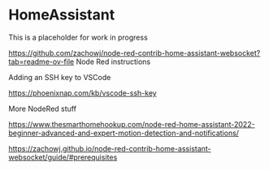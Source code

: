 # HomeAssistant
This is a placeholder for work in progress

https://github.com/zachowj/node-red-contrib-home-assistant-websocket?tab=readme-ov-file Node Red instructions

Adding an SSH key to VSCode

https://phoenixnap.com/kb/vscode-ssh-key

More NodeRed stuff

https://www.thesmarthomehookup.com/node-red-home-assistant-2022-beginner-advanced-and-expert-motion-detection-and-notifications/

https://zachowj.github.io/node-red-contrib-home-assistant-websocket/guide/#prerequisites

